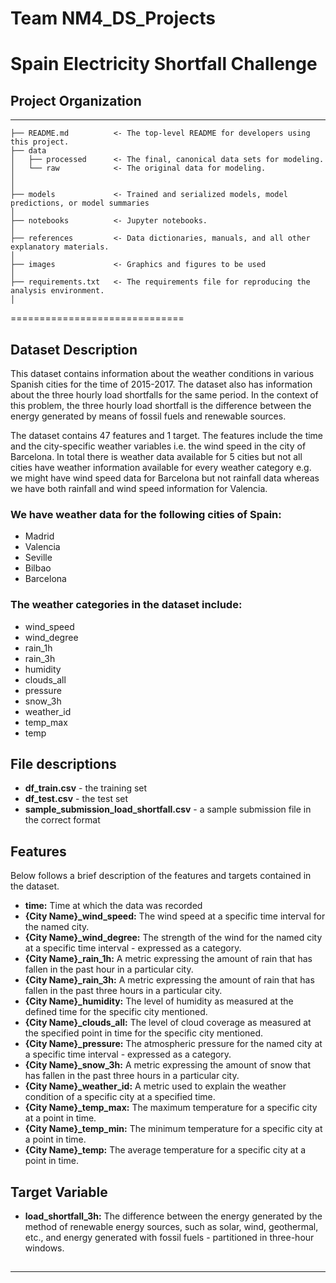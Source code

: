 Team NM4_DS_Projects
==============================

# Spain Electricity Shortfall Challenge

## Project Organization
------------

    
    ├── README.md          <- The top-level README for developers using this project.
    ├── data
    │   ├── processed      <- The final, canonical data sets for modeling.
    │   └── raw            <- The original data for modeling.
    │
    │
    ├── models             <- Trained and serialized models, model predictions, or model summaries
    │
    ├── notebooks          <- Jupyter notebooks.
    │
    ├── references         <- Data dictionaries, manuals, and all other explanatory materials.
    │
    ├── images             <- Graphics and figures to be used
    │
    ├── requirements.txt   <- The requirements file for reproducing the analysis environment.
    │



==============================


## Dataset Description

This dataset contains information about the weather conditions in various Spanish cities for the time of 2015-2017. The dataset also has information about the three hourly load shortfalls for the same period. In the context of this problem, the three hourly load shortfall is the difference between the energy generated by means of fossil fuels and renewable sources.

The dataset contains 47 features and 1 target. The features include the time and the city-specific weather variables i.e. the wind speed in the city of Barcelona. In total there is weather data available for 5 cities but not all cities have weather information available for every weather category e.g. we might have wind speed data for Barcelona but not rainfall data whereas we have both rainfall and wind speed information for Valencia.

### We have weather data for the following cities of Spain:
- Madrid
- Valencia
- Seville
- Bilbao
- Barcelona

### The weather categories in the dataset include:

- wind_speed
- wind_degree
- rain_1h
- rain_3h
- humidity
- clouds_all
- pressure
- snow_3h
- weather_id
- temp_max
- temp

## File descriptions

- **df_train.csv** - the training set
- **df_test.csv**  - the test set
- **sample_submission_load_shortfall.csv** - a sample submission file in the correct format

## Features

Below follows a brief description of the features and targets contained in the dataset.

- **time:** Time at which the data was recorded
- **{City Name}_wind_speed:** The wind speed at a specific time interval for the named city.
- **{City Name}_wind_degree:** The strength of the wind for the named city at a specific time interval -       expressed as a category.
- **{City Name}_rain_1h:** A metric expressing the amount of rain that has fallen in the past hour in a particular city.
- **{City Name}_rain_3h:** A metric expressing the amount of rain that has fallen in the past three hours in a particular city.
- **{City Name}_humidity:** The level of humidity as measured at the defined time for the specific city mentioned.
- **{City Name}_clouds_all:** The level of cloud coverage as measured at the specified point in time for the specific city mentioned.
- **{City Name}_pressure:** The atmospheric pressure for the named city at a specific time interval - expressed as a category.
- **{City Name}_snow_3h:** A metric expressing the amount of snow that has fallen in the past three hours in a particular city.
- **{City Name}_weather_id:** A metric used to explain the weather condition of a specific city at a specified time.
- **{City Name}_temp_max:** The maximum temperature for a specific city at a point in time.
- **{City Name}_temp_min:** The minimum temperature for a specific city at a point in time.
- **{City Name}_temp:** The average temperature for a specific city at a point in time.

## Target Variable
- **load_shortfall_3h:** The difference between the energy generated by the method of renewable energy sources, such as solar, wind, geothermal, etc., and energy generated with fossil fuels - partitioned in three-hour windows.




## 
    


--------


